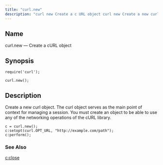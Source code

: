 ```yaml
---
title: "curl.new"
description: "curl new Create a c URL object curl new Create a new curl object The curl object serves as the main point of context for managing a session You must create an object to be able to use any of the networking operations of the c URL library Example 70..."
---
```


<a name="lua.ref.curl.new"></a> 
## Name

curl.new — Create a cURL object

<a name="idp15633952"></a> 
## Synopsis

`require('curl');`

`curl.new();`

<a name="idp15636912"></a> 
## Description

Create a new curl object. The curl object serves as the main point of context for managing a session. You must create an object to be able to use any of the networking operations of the cURL library.

<a name="lua.ref.curl.new.example"></a> 


```
c = curl.new();
c:setopt(curl.OPT_URL, "http://example.com/path");
c:perform();
```

<a name="idp15640880"></a> 
### See Also

[c:close](/momentum/4/lua/ref-curl-c-close)